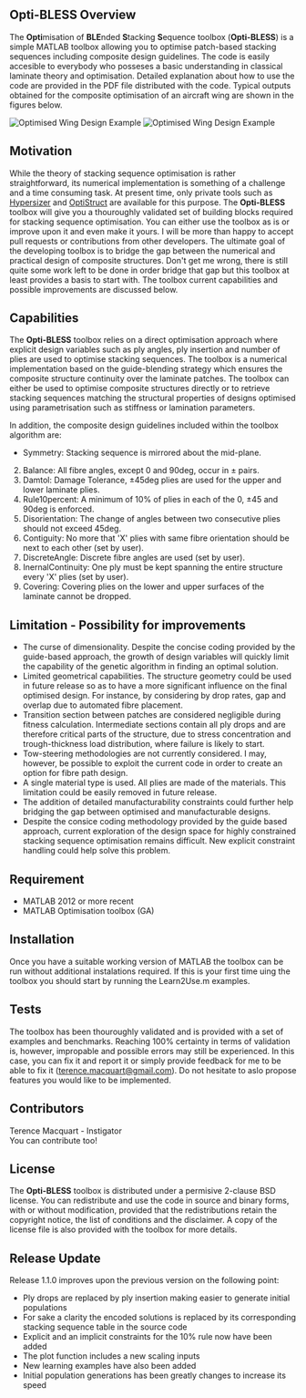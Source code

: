 ## Opti-BLESS Overview

The **Opti**misation of **BLE**nded **S**tacking **S**equence toolbox (**Opti-BLESS**) is a simple MATLAB toolbox allowing you to optimise patch-based stacking sequences including composite design guidelines. The code is easily accesible to everybody who posseses a basic understanding in classical laminate theory and optimisation. Detailed explanation about how to use the code are provided in the PDF file distributed with the code. Typical outputs obtained for the composite optimisation of an aircraft wing are shown in the figures below.

![Optimised Wing Design Example](./GUI/Example02.png)
![Optimised Wing Design Example](./GUI/Example01.png)


## Motivation

While the theory of stacking sequence optimisation is rather straightforward, its numerical implementation is something of a challenge and a time consuming task. At present time, only private tools such as [Hypersizer](http://hypersizer.com/) and [OptiStruct](http://www.altairhyperworks.co.uk/product/optistruct) are available for this purpose. The **Opti-BLESS** toolbox will give you a thouroughly validated set of building blocks required for stacking sequence optimisation. You can either use the toolbox as is or improve upon it and even make it yours. I will be more than happy to accept pull requests or contributions from other developers. The ultimate goal of the developing toolbox is to bridge the gap between the numerical and practical design of composite structures. Don't get me wrong, there is still quite some work left to be done in order bridge that gap but this toolbox at least provides a basis to start with. The toolbox current capabilities and possible improvements are discussed below. 

## Capabilities

The **Opti-BLESS** toolbox relies on a direct optimisation approach where explicit design variables such as ply angles, ply insertion and number of plies are used to optimise stacking sequences. The toolbox is a numerical implementation based on the guide-blending strategy which ensures the composite structure continuity over the laminate patches. The toolbox can either be used to optimise composite structures directly or to retrieve stacking sequences matching the structural properties of designs optimised using parametrisation such as stiffness or lamination parameters.  

In addition, the composite design guidelines included within the toolbox algorithm are:

* Symmetry: Stacking sequence is mirrored about the mid-plane.
2. Balance: All fibre angles, except 0 and 90deg, occur in ± pairs. 
3. Damtol: Damage Tolerance,  ±45deg plies are used for the upper and lower laminate plies.
4. Rule10percent: A minimum of 10% of plies in each of the 0, ±45 and 90deg is enforced.
5. Disorientation: The change of angles between two consecutive plies should not exceed 45deg.
6. Contiguity: No more that 'X' plies with same fibre orientation should be next to each other (set by user).
7. DiscreteAngle: Discrete fibre angles are used (set by user).  
8. InernalContinuity: One ply must be kept spanning the entire structure every 'X' plies (set by user).
9. Covering: Covering plies on the lower and upper surfaces of the laminate cannot be dropped. 


## Limitation - Possibility for improvements

* The curse of dimensionality. Despite the concise coding provided by the guide-based approach, the growth of design variables will quickly limit the capability of the genetic algorithm in finding an optimal solution.
* Limited geometrical capabilities. The structure geometry could be used in future release so as to have a more significant influence on the final optimised design. For instance, by considering by drop rates, gap and overlap due to automated fibre placement. 
* Transition section between patches are considered negligible during fitness calculation. Intermediate sections contain all ply drops and are therefore critical parts of the structure, due to stress concentration and trough-thickness load distribution, where failure is likely to start.
* Tow-steering methodologies are not currently considered. I may, however, be possible to exploit the current code in order to create an option for fibre path design. 
* A single material type is used. All plies are made of the materials. This limitation could be easily removed in future release. 
* The addition of detailed manufacturability constraints could further help bridging the gap between optimised and manufacturable designs. 
* Despite the consice coding methodology provided by the guide based approach, current exploration of the design space for highly constrained stacking sequence optimisation remains difficult. New explicit constraint handling could help solve this problem.



## Requirement

- MATLAB 2012 or more recent
- MATLAB Optimisation toolbox (GA)

## Installation

Once you have a suitable working version of MATLAB the toolbox can be run without additional instalations required. If this is your first time uing the toolbox you should start by running the Learn2Use.m examples.


## Tests

The toolbox has been thouroughly validated and is provided with a set of examples and benchmarks. Reaching 100% certainty in terms of validation is, however, impropable and possible errors may still be experienced. In this case, you can fix it and report it or simply provide feedback for me to be able to fix it (terence.macquart@gmail.com). Do not hesitate to aslo propose features you would like to be implemented.     

## Contributors

Terence Macquart - Instigator  
You can contribute too!

## License

The **Opti-BLESS** toolbox is distributed under a permisive 2-clause BSD license. You can redistribute and use the code in source and binary forms, with or without modification, provided that the redistributions retain the copyright notice, the list of conditions and the disclaimer. A copy of the license file is also provided with the toolbox for more details.


## Release Update

Release 1.1.0 improves upon the previous version on the following point:

- Ply drops are replaced by ply insertion making easier to generate initial populations
- For sake a clarity the encoded solutions is replaced by its corresponding stacking sequence table in the source code
- Explicit and an implicit constraints for the 10% rule now have been added
- The plot function includes a new scaling inputs
- New learning examples have also been added
- Initial population generations has been greatly changes to increase its speed
